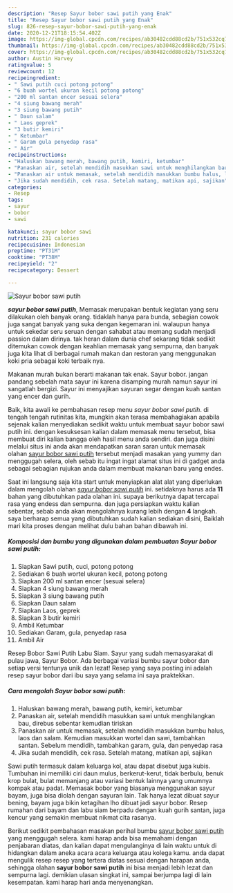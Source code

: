 ```yaml
---
description: "Resep Sayur bobor sawi putih yang Enak"
title: "Resep Sayur bobor sawi putih yang Enak"
slug: 826-resep-sayur-bobor-sawi-putih-yang-enak
date: 2020-12-21T18:15:54.402Z
image: https://img-global.cpcdn.com/recipes/ab30482cdd88cd2b/751x532cq70/sayur-bobor-sawi-putih-foto-resep-utama.jpg
thumbnail: https://img-global.cpcdn.com/recipes/ab30482cdd88cd2b/751x532cq70/sayur-bobor-sawi-putih-foto-resep-utama.jpg
cover: https://img-global.cpcdn.com/recipes/ab30482cdd88cd2b/751x532cq70/sayur-bobor-sawi-putih-foto-resep-utama.jpg
author: Austin Harvey
ratingvalue: 5
reviewcount: 12
recipeingredient:
- " Sawi putih cuci potong potong"
- "6 buah wortel ukuran kecil potong potong"
- "200 ml santan encer sesuai selera"
- "4 siung bawang merah"
- "3 siung bawang putih"
- " Daun salam"
- " Laos geprek"
- "3 butir kemiri"
- " Ketumbar"
- " Garam gula penyedap rasa"
- " Air"
recipeinstructions:
- "Haluskan bawang merah, bawang putih, kemiri, ketumbar"
- "Panaskan air, setelah mendidih masukkan sawi untuk menghilangkan bau, direbus sebentar kemudian tiriskan"
- "Panaskan air untuk memasak, setelah mendidih masukkan bumbu halus, laos dan salam. Kemudian masukkan wortel dan sawi, tambahkan santan. Sebelum mendidih, tambahkan garam, gula, dan penyedap rasa"
- "Jika sudah mendidih, cek rasa. Setelah matang, matikan api, sajikan"
categories:
- Resep
tags:
- sayur
- bobor
- sawi

katakunci: sayur bobor sawi 
nutrition: 231 calories
recipecuisine: Indonesian
preptime: "PT31M"
cooktime: "PT38M"
recipeyield: "2"
recipecategory: Dessert

---
```



![Sayur bobor sawi putih](https://img-global.cpcdn.com/recipes/ab30482cdd88cd2b/751x532cq70/sayur-bobor-sawi-putih-foto-resep-utama.jpg)

<b><i>sayur bobor sawi putih</i></b>, Memasak merupakan bentuk kegiatan yang seru dilakukan oleh banyak orang. tidaklah hanya para bunda, sebagian cowok juga sangat banyak yang suka dengan kegemaran ini. walaupun hanya untuk sekedar seru seruan dengan sahabat atau memang sudah menjadi passion dalam dirinya. tak heran dalam dunia chef sekarang tidak sedikit ditemukan cowok dengan keahlian memasak yang sempurna, dan banyak juga kita lihat di berbagai rumah makan dan restoran yang menggunakan koki pria sebagai koki terbaik nya.

Makanan murah bukan berarti makanan tak enak. Sayur bobor. jangan pandang sebelah mata sayur ini karena disamping murah namun sayur ini sangatlah bergizi. Sayur ini menyajikan sayuran segar dengan kuah santan yang encer dan gurih.

Baik, kita awali ke pembahasan resep menu <i>sayur bobor sawi putih</i>. di tengah tengah rutinitas kita, mungkin akan terasa membahagiakan apabila sejenak kalian menyediakan sedikit waktu untuk membuat sayur bobor sawi putih ini. dengan kesuksesan kalian dalam memasak menu tersebut, bisa membuat diri kalian bangga oleh hasil menu anda sendiri. dan juga disini melalui situs ini anda akan mendapatkan saran saran untuk memasak olahan <u>sayur bobor sawi putih</u> tersebut menjadi masakan yang yummy dan menggugah selera, oleh sebab itu ingat ingat alamat situs ini di gadget anda sebagai sebagian rujukan anda dalam membuat makanan baru yang endes.


Saat ini langsung saja kita start untuk menyiapkan alat alat yang diperlukan dalam mengolah olahan <u><i>sayur bobor sawi putih</i></u> ini. setidaknya harus ada <b>11</b> bahan yang dibutuhkan pada olahan ini. supaya berikutnya dapat tercapai rasa yang endess dan sempurna. dan juga persiapkan waktu kalian sebentar, sebab anda akan mengolahnya kurang lebih dengan <b>4</b> langkah. saya berharap semua yang dibutuhkan sudah kalian sediakan disini, Baiklah mari kita proses dengan melihat dulu bahan bahan dibawah ini.

<!--inarticleads1-->

##### Komposisi dan bumbu yang digunakan dalam pembuatan Sayur bobor sawi putih:

1. Siapkan  Sawi putih, cuci, potong potong
1. Sediakan 6 buah wortel ukuran kecil, potong potong
1. Siapkan 200 ml santan encer (sesuai selera)
1. Siapkan 4 siung bawang merah
1. Siapkan 3 siung bawang putih
1. Siapkan  Daun salam
1. Siapkan  Laos, geprek
1. Siapkan 3 butir kemiri
1. Ambil  Ketumbar
1. Sediakan  Garam, gula, penyedap rasa
1. Ambil  Air


Resep Bobor Sawi Putih Labu Siam. Sayur yang sudah memasyarakat di pulau jawa, Sayur Bobor. Ada berbagai variasi bumbu sayur bobor dan setiap versi tentunya unik dan lezat! Resep yang saya posting ini adalah resep sayur bobor dari ibu saya yang selama ini saya praktekkan. 

<!--inarticleads2-->

##### Cara mengolah Sayur bobor sawi putih:

1. Haluskan bawang merah, bawang putih, kemiri, ketumbar
1. Panaskan air, setelah mendidih masukkan sawi untuk menghilangkan bau, direbus sebentar kemudian tiriskan
1. Panaskan air untuk memasak, setelah mendidih masukkan bumbu halus, laos dan salam. Kemudian masukkan wortel dan sawi, tambahkan santan. Sebelum mendidih, tambahkan garam, gula, dan penyedap rasa
1. Jika sudah mendidih, cek rasa. Setelah matang, matikan api, sajikan


Sawi putih termasuk dalam keluarga kol, atau dapat disebut juga kubis. Tumbuhan ini memiliki ciri daun mulus, berkerut-kerut, tidak berbulu, benuk krop bulat, bulat memanjang atau variasi bentuk lainnya yang umumnya kompak atau padat. Memasak bobor yang biasanya menggunakan sayur bayam, juga bisa diolah dengan sayuran lain. Tak hanya lezat dibuat sayur bening, bayam juga bikin ketagihan lho dibuat jadi sayur bobor. Resep rumahan dari bayam dan labu siam berpadu dengan kuah gurih santan, juga kencur yang semakin membuat nikmat cita rasanya. 

Berikut sedikit pembahasan masakan perihal bumbu <u>sayur bobor sawi putih</u> yang menggugah selera. kami harap anda bisa memahami dengan penjabaran diatas, dan kalian dapat mengulanginya di lain waktu untuk di hidangkan dalam aneka acara acara keluarga atau kolega kamu. anda dapat mengulik resep resep yang tertera diatas sesuai dengan harapan anda, sehingga olahan <b>sayur bobor sawi putih</b> ini bisa menjadi lebih lezat dan sempurna lagi. demikian ulasan singkat ini, sampai berjumpa lagi di lain kesempatan. kami harap hari anda menyenangkan.
